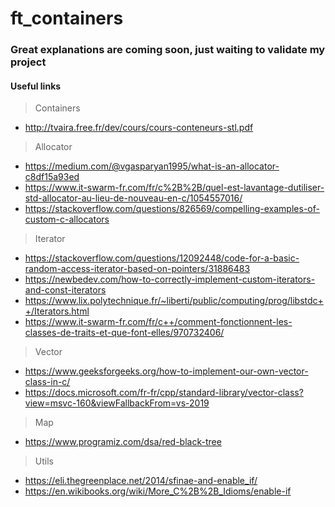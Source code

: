 # ft_containers

### Great explanations are coming soon, just waiting to validate my project

#### Useful links

>Containers
- http://tvaira.free.fr/dev/cours/cours-conteneurs-stl.pdf
> Allocator
- https://medium.com/@vgasparyan1995/what-is-an-allocator-c8df15a93ed
- https://www.it-swarm-fr.com/fr/c%2B%2B/quel-est-lavantage-dutiliser-std-allocator-au-lieu-de-nouveau-en-c/1054557016/
- https://stackoverflow.com/questions/826569/compelling-examples-of-custom-c-allocators
> Iterator
- https://stackoverflow.com/questions/12092448/code-for-a-basic-random-access-iterator-based-on-pointers/31886483
- https://newbedev.com/how-to-correctly-implement-custom-iterators-and-const-iterators
- https://www.lix.polytechnique.fr/~liberti/public/computing/prog/libstdc++/Iterators.html
- https://www.it-swarm-fr.com/fr/c++/comment-fonctionnent-les-classes-de-traits-et-que-font-elles/970732406/
> Vector
- https://www.geeksforgeeks.org/how-to-implement-our-own-vector-class-in-c/
- https://docs.microsoft.com/fr-fr/cpp/standard-library/vector-class?view=msvc-160&viewFallbackFrom=vs-2019
> Map
- https://www.programiz.com/dsa/red-black-tree
> Utils
- https://eli.thegreenplace.net/2014/sfinae-and-enable_if/
- https://en.wikibooks.org/wiki/More_C%2B%2B_Idioms/enable-if